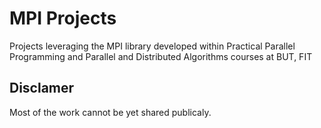 # MPI Projects
Projects leveraging the MPI library developed within Practical Parallel Programming and Parallel and Distributed Algorithms courses at BUT, FIT

## Disclamer
Most of the work cannot be yet shared publicaly.
